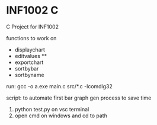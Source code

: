 # INF1002 C

C Project for INF1002

functions to work on
- displaychart
- editvalues **
- exportchart
- sortbybar
- sortbyname

run:
gcc -o a.exe main.c src/*.c -lcomdlg32

script:
to automate first bar graph gen process to save time
1. python test.py on vsc terminal
2. open cmd on windows and cd to path